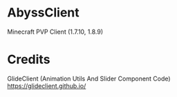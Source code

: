 # AbyssClient
Minecraft PVP Client (1.7.10, 1.8.9)

# Credits

GlideClient (Animation Utils And Slider Component Code)
https://glideclient.github.io/
